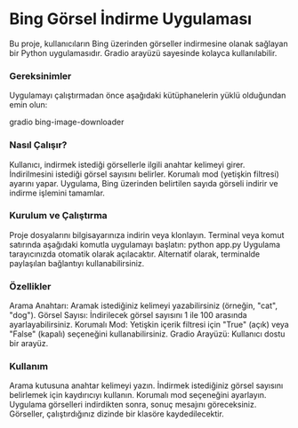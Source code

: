 # Bing Görsel İndirme Uygulaması
Bu proje, kullanıcıların Bing üzerinden görseller indirmesine olanak sağlayan bir Python uygulamasıdır. Gradio arayüzü sayesinde kolayca kullanılabilir.

### Gereksinimler
Uygulamayı çalıştırmadan önce aşağıdaki kütüphanelerin yüklü olduğundan emin olun:

gradio
bing-image-downloader


### Nasıl Çalışır?
Kullanıcı, indirmek istediği görsellerle ilgili anahtar kelimeyi girer.
İndirilmesini istediği görsel sayısını belirler.
Korumalı mod (yetişkin filtresi) ayarını yapar.
Uygulama, Bing üzerinden belirtilen sayıda görseli indirir ve indirme işlemini tamamlar.


### Kurulum ve Çalıştırma
Proje dosyalarını bilgisayarınıza indirin veya klonlayın.
Terminal veya komut satırında aşağıdaki komutla uygulamayı başlatın:
python app.py
Uygulama tarayıcınızda otomatik olarak açılacaktır. Alternatif olarak, terminalde paylaşılan bağlantıyı kullanabilirsiniz.

### Özellikler
Arama Anahtarı: Aramak istediğiniz kelimeyi yazabilirsiniz (örneğin, "cat", "dog").
Görsel Sayısı: İndirilecek görsel sayısını 1 ile 100 arasında ayarlayabilirsiniz.
Korumalı Mod: Yetişkin içerik filtresi için "True" (açık) veya "False" (kapalı) seçeneğini kullanabilirsiniz.
Gradio Arayüzü: Kullanıcı dostu  bir arayüz.


### Kullanım
Arama kutusuna anahtar kelimeyi yazın.
İndirmek istediğiniz görsel sayısını belirlemek için kaydırıcıyı kullanın.
Korumalı mod seçeneğini ayarlayın.
Uygulama görselleri indirdikten sonra, sonuç mesajını göreceksiniz. Görseller, çalıştırdığınız dizinde bir klasöre kaydedilecektir.


